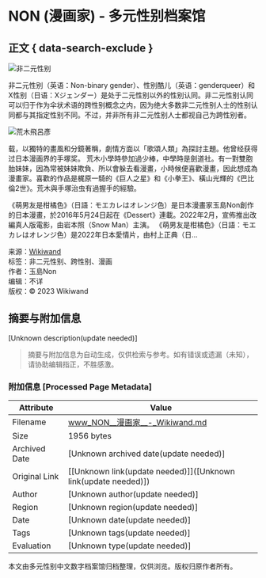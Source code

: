 # NON (漫画家) - 多元性别档案馆

## 正文 { data-search-exclude }


![非二元性别](https://upload.wikimedia.org/wikipedia/commons/thumb/5/57/Marche_des_Fiert%C3%A9s_Paris_02_07_2016_06.jpg/80px-Marche_des_Fiert%C3%A9s_Paris_02_07_2016_06.jpg)

非二元性别（英语：Non-binary gender）、性别酷儿（英语：genderqueer）和X性别（日语：Xジェンダー）是处于二元性别以外的性别认同。非二元性别认同可以归于作为伞状术语的跨性别概念之内，因为绝大多数非二元性别人士的性别认同都与其指定性别不同。不过，并非所有非二元性别人士都视自己为跨性别者。

![荒木飛呂彥](https://upload.wikimedia.org/wikipedia/commons/thumb/c/c7/Hirohiko_Araki_2013_-_cropped.jpg/80px-Hirohiko_Araki_2013_-_cropped.jpg)

载，以獨特的畫風和分鏡著稱，劇情方面以「歌頌人類」為探討主題。他曾经获得过日本漫画界的手塚奖。 荒木小學時參加過少棒，中學時是劍道社。有一對雙胞胎妹妹，因為常被妹妹欺負、所以會躲去看漫畫，小時候便喜歡漫畫，因此想成為漫畫家。喜歡的作品是梶原一騎的《巨人之星》和《小拳王》、橫山光輝的《巴比倫2世》。荒木與手塚治虫有過握手的經驗。

《萌男友是柑橘色》（日語：モエカレはオレンジ色）是日本漫畫家玉島Non創作的日本漫畫，於2016年5月24日起在《Dessert》連載。2022年2月，宣佈推出改編真人版電影，由岩本照（Snow Man）主演。 《萌男友是柑橘色》（日語：モエカレはオレンジ色）是2022年日本愛情片，由村上正典（日...

来源：[Wikiwand](https://www.wikiwand.com/zh-tw/articles/NON_(%E6%BC%AB%E7%94%BB%E5%AE%B6))  
标签：非二元性别、跨性别、漫画  
作者：玉島Non  
编辑：不详  
版权：© 2023 Wikiwand
<!-- tcd_original_link https://www.wikiwand.com/zh-tw/articles/NON_(%E6%BC%AB%E7%94%BB%E5%AE%B6) -->


## 摘要与附加信息

<!-- tcd_abstract -->
[Unknown description(update needed)]
<!-- tcd_abstract_end -->

> 摘要与附加信息为自动生成，仅供检索与参考。如有错误或遗漏（未知），请协助编辑指正，不胜感激。

### 附加信息 [Processed Page Metadata]

| Attribute       | Value                                  |
|-----------------|----------------------------------------|
| Filename        | www_NON__漫画家__-_Wikiwand.md                             |
| Size            | 1956 bytes                           |
| Archived Date   | [Unknown archived date(update needed)]                             |
| Original Link   | [[Unknown link(update needed)]]([Unknown link(update needed)])                       |
| Author          | [Unknown author(update needed)]                               |
| Region          | [Unknown region(update needed)]                               |
| Date            | [Unknown date(update needed)]                                 |
| Tags            | [Unknown tags(update needed)]                                 |
| Evaluation            | [Unknown type(update needed)]                                 |
<!-- tcd_table_end -->

本文由多元性别中文数字档案馆归档整理，仅供浏览。版权归原作者所有。
